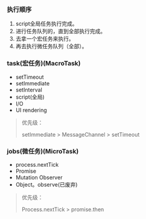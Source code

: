 ### 执行顺序


1. script全局任务执行完成。
2. 进行任务队列的，直到全部执行完成。
3. 去拿一个宏任务来执行。
4. 再去执行微任务队列（全部）。



### task(宏任务)(MacroTask)

- setTimeout
- setImmediate
- setInterval
- script(全局)
- I/O
- UI rendering

> 优先级：
>
> setImmediate > MessageChannel > setTimeout

### jobs(微任务)(MicroTask)

- process.nextTick
- Promise
- Mutation Observer
- Object。observe(已废弃)

> 优先级：
>
> Process.nextTick > promise.then



